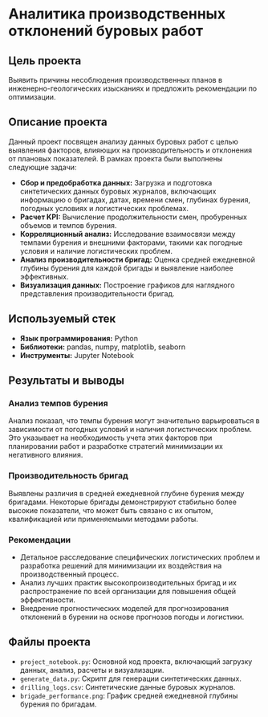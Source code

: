 # Аналитика производственных отклонений буровых работ

## Цель проекта
Выявить причины несоблюдения производственных планов в инженерно-геологических изысканиях и предложить рекомендации по оптимизации.

## Описание проекта
Данный проект посвящен анализу данных буровых работ с целью выявления факторов, влияющих на производительность и отклонения от плановых показателей. В рамках проекта были выполнены следующие задачи:
- **Сбор и предобработка данных:** Загрузка и подготовка синтетических данных буровых журналов, включающих информацию о бригадах, датах, времени смен, глубинах бурения, погодных условиях и логистических проблемах.
- **Расчет KPI:** Вычисление продолжительности смен, пробуренных объемов и темпов бурения.
- **Корреляционный анализ:** Исследование взаимосвязи между темпами бурения и внешними факторами, такими как погодные условия и наличие логистических проблем.
- **Анализ производительности бригад:** Оценка средней ежедневной глубины бурения для каждой бригады и выявление наиболее эффективных.
- **Визуализация данных:** Построение графиков для наглядного представления производительности бригад.

## Используемый стек
- **Язык программирования:** Python
- **Библиотеки:** pandas, numpy, matplotlib, seaborn
- **Инструменты:** Jupyter Notebook

## Результаты и выводы

### Анализ темпов бурения
Анализ показал, что темпы бурения могут значительно варьироваться в зависимости от погодных условий и наличия логистических проблем. Это указывает на необходимость учета этих факторов при планировании работ и разработке стратегий минимизации их негативного влияния.

### Производительность бригад
Выявлены различия в средней ежедневной глубине бурения между бригадами. Некоторые бригады демонстрируют стабильно более высокие показатели, что может быть связано с их опытом, квалификацией или применяемыми методами работы.

### Рекомендации
- Детальное расследование специфических логистических проблем и разработка решений для минимизации их воздействия на производственный процесс.
- Анализ лучших практик высокопроизводительных бригад и их распространение по всей организации для повышения общей эффективности.
- Внедрение прогностических моделей для прогнозирования отклонений в бурении на основе прогнозов погоды и логистики.

## Файлы проекта
- `project_notebook.py`: Основной код проекта, включающий загрузку данных, анализ, расчеты и визуализации.
- `generate_data.py`: Скрипт для генерации синтетических данных.
- `drilling_logs.csv`: Синтетические данные буровых журналов.
- `brigade_performance.png`: График средней ежедневной глубины бурения по бригадам.


